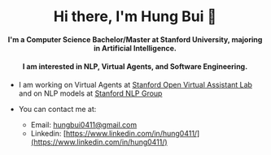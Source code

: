 <h1 align="center">Hi there, I'm Hung Bui 👋</h1>
<h4 align="center">I'm a Computer Science Bachelor/Master at Stanford University, majoring in Artificial Intelligence. </h4>
<h4 align="center"> I am interested in NLP, Virtual Agents, and Software Engineering.</h4>


- I am working on Virtual Agents at [Stanford Open Virtual Assistant Lab](https://oval.cs.stanford.edu/) and on NLP models at [Stanford NLP Group](https://nlp.stanford.edu/)

- You can contact me at: 
  - Email: [hungbui0411@gmail.com](mailto:hungbui0411@gmail.com)
  - Linkedin: [https://www.linkedin.com/in/hung0411/](https://www.linkedin.com/in/hung0411/)

